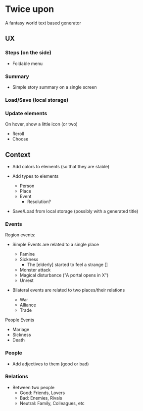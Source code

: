 # Twice upon

A fantasy world text based generator

## UX

### Steps (on the side)

- Foldable menu

### Summary

- Simple story summary on a single screen

### Load/Save (local storage)

### Update elements 

On hover, show a little icon (or two)

- Reroll
- Choose

## Context

- Add colors to elements (so that they are stable)
- Add types to elements
  - Person
  - Place
  - Event
    - Resolution?

- Save/Load from local storage (possibly with a generated title)

### Events

Region events:

- Simple Events are related to a single place
    - Famine
    - Sickness
      - The [elderly] started to feel a strange [] 
    - Monster attack
    - Magical disturbance ("A portal opens in X")
    - Unrest

- Bilateral events are related to two places/their relations
    - War
    - Alliance
    - Trade

People Events

  - Mariage
  - Sickness
  - Death

### People

- Add adjectives to them (good or bad)

### Relations

- Between two people
  - Good: Friends, Lovers
  - Bad: Enemies, Rivals
  - Neutral: Family, Colleagues, etc

